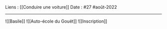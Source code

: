 Liens : [[Conduire une voiture]]
Date : #27 #août-2022
***
![[Basile]]
![[Auto-école du Gouët]]
![[Inscription]]
